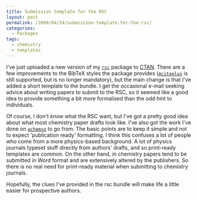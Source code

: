 ```yaml
---
title: Submission template for the RSC
layout: post
permalink: /2009/04/24/submission-template-for-the-rsc/
categories:
  - Packages
tags:
  - chemistry
  - templates
---
```

I've just uploaded a new version of my [`rsc`](https://ctan.org/pkg/rsc) package to [CTAN](https://www.ctan.org). There are a few improvements to the BibTeX styles the package provides ([`mciteplus`](https://ctan.org/pkg/mciteplus) is still supported, but is no longer mandatory), but the main change is that I've added a short template to the bundle. I get the occasional e-mail seeking advice about writing papers to submit to the RSC, so it seemed like a good idea to provide something a bit more formalised than the odd hint to individuals.

Of course, I don't _know_ what the RSC want, but I've got a pretty good idea about what most chemistry paper drafts look like. I've also got the work I've done on [`achemso`](https://ctan.org/pkg/achemso) to go from. The basic points are to keep it simple and not to expect 'publication ready' formatting. I think this confuses a lot of people who come from a more physics-based background. A lot of physics journals typeset stuff directly from authors' drafts, and so print-ready templates are common. On the other hand, in chemistry papers tend to be submitted in Word format and are extensively altered by the publishers. So there is no real need for print-ready material when submitting to chemistry journals.

Hopefully, the clues I've provided in the rsc bundle will make life a little easier for prospective authors.
